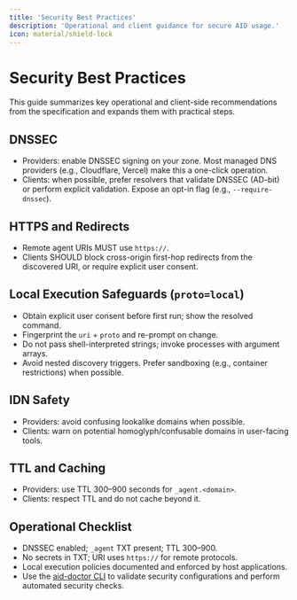 ```yaml
---
title: 'Security Best Practices'
description: 'Operational and client guidance for secure AID usage.'
icon: material/shield-lock
---
```


# Security Best Practices

This guide summarizes key operational and client-side recommendations from the specification and expands them with practical steps.

## DNSSEC

- Providers: enable DNSSEC signing on your zone. Most managed DNS providers (e.g., Cloudflare, Vercel) make this a one-click operation.
- Clients: when possible, prefer resolvers that validate DNSSEC (AD-bit) or perform explicit validation. Expose an opt-in flag (e.g., `--require-dnssec`).

## HTTPS and Redirects

- Remote agent URIs MUST use `https://`.
- Clients SHOULD block cross-origin first-hop redirects from the discovered URI, or require explicit user consent.

## Local Execution Safeguards (`proto=local`)

- Obtain explicit user consent before first run; show the resolved command.
- Fingerprint the `uri` + `proto` and re-prompt on change.
- Do not pass shell-interpreted strings; invoke processes with argument arrays.
- Avoid nested discovery triggers. Prefer sandboxing (e.g., container restrictions) when possible.

## IDN Safety

- Providers: avoid confusing lookalike domains when possible.
- Clients: warn on potential homoglyph/confusable domains in user-facing tools.

## TTL and Caching

- Providers: use TTL 300–900 seconds for `_agent.<domain>`.
- Clients: respect TTL and do not cache beyond it.

## Operational Checklist

- DNSSEC enabled; `_agent` TXT present; TTL 300–900.
- No secrets in TXT; URI uses `https://` for remote protocols.
- Local execution policies documented and enforced by host applications.
- Use the [aid-doctor CLI](../Tooling/aid_doctor.md) to validate security configurations and perform automated security checks.
